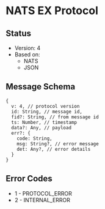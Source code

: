 # NATS EX Protocol

## Status

- Version: 4
- Based on: 
  - NATS
  - JSON

## Message Schema

```
{
  v: 4, // protocol version
  id: String, // message id,
  fid?: String, // from message id  
  ts: Number, // timestamp
  data?: Any, // payload
  err?: {
    code: String,
    msg: String?, // error message
    det: Any?, // error details
  } 
}
```

## Error Codes

- 1 - PROTOCOL_ERROR
- 2 - INTERNAL_ERROR
